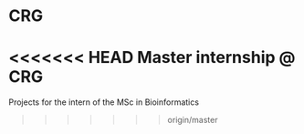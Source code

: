 # CRG
<<<<<<< HEAD
Master internship @ CRG
=======
Projects for the intern of the MSc in Bioinformatics
>>>>>>> origin/master
